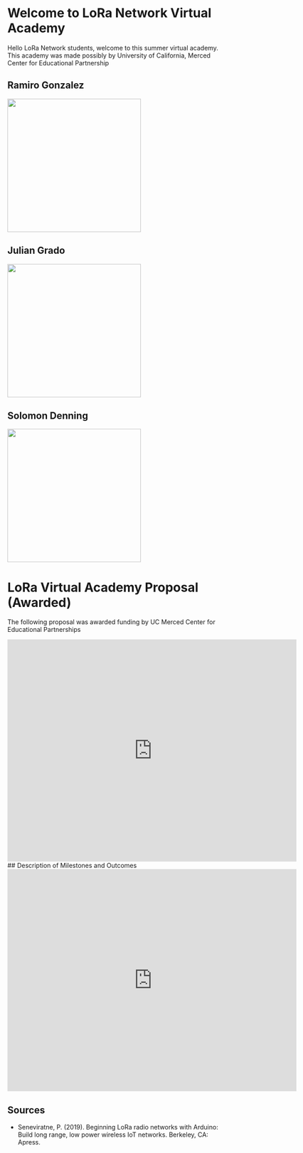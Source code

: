 <style>
.user {
  display: inline-block;
  width: 250px;
  height: 250px;
 

  background-repeat: no-repeat;
  background-position: center center;
  background-size: cover;
}
.one {
  background-image: src='julian.jpg';
}

.two {
  background-image: url('http://placehold.it/200x200');
}

.three {
  background-image: url('http://placehold.it/200x400');
}
</style>
# Welcome to LoRa Network Virtual Academy
Hello LoRa Network students, welcome to this summer virtual academy. 
This academy was made possibly by University of California, Merced Center for Educational Partnership
## Ramiro Gonzalez 
<img src="./../images/ramiro.jpg" width="300" height="300"/>

<!-- <center><div class="user one"></div></center> --->



## Julian Grado 
<img src="./../images/julian.jpg" width="300" height="300"/>


## Solomon Denning
<img src="./../images/solomon.jpg" width="300" height="300"/>

# LoRa Virtual Academy Proposal (Awarded) 
The following proposal was awarded funding by UC Merced Center for Educational Partnerships
<iframe src="https://ucmerced.app.box.com/embed/s/5u98hq3h9jy8m6r6oef4jq4vo9pyd6j8?sortColumn=date&view=list" width="650" height="500" frameborder="0" allowfullscreen webkitallowfullscreen msallowfullscreen></iframe>
## Description of Milestones and Outcomes

<iframe src="https://ucmerced.app.box.com/embed/s/cyegeyrjzhgd6s9madxctcd8unqsi95v?sortColumn=date&view=list" width="650" height="500" frameborder="0" allowfullscreen webkitallowfullscreen msallowfullscreen></iframe>

## Sources 

- Seneviratne, P. (2019). Beginning LoRa radio networks with Arduino: Build long range, low power wireless IoT networks. Berkeley, CA: Apress.


